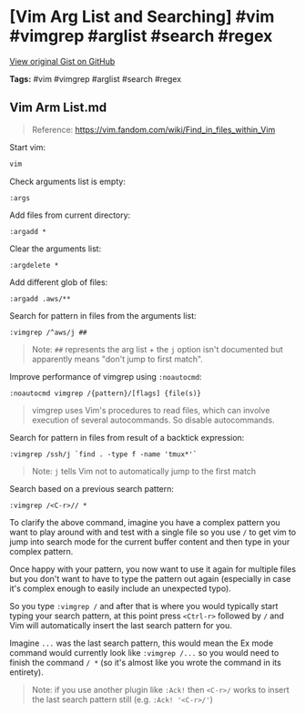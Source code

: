 # [Vim Arg List and Searching] #vim #vimgrep #arglist #search #regex

[View original Gist on GitHub](https://gist.github.com/Integralist/095fbd52f488ca295ae9fd408973587a)

**Tags:** #vim #vimgrep #arglist #search #regex

## Vim Arm List.md

> Reference: https://vim.fandom.com/wiki/Find_in_files_within_Vim

Start vim:

```bash
vim
```

Check arguments list is empty:

```viml
:args
```

Add files from current directory:

```viml
:argadd *
```

Clear the arguments list:

```viml
:argdelete *
```

Add different glob of files:

```viml
:argadd .aws/**
```

Search for pattern in files from the arguments list:

```viml
:vimgrep /^aws/j ##
```

> Note: `##` represents the arg list + the `j` option isn't documented but apparently means "don't jump to first match".

Improve performance of vimgrep using `:noautocmd`:

```viml
:noautocmd vimgrep /{pattern}/[flags] {file(s)}
```

> vimgrep uses Vim's procedures to read files, which can involve execution of several autocommands. So disable autocommands.

Search for pattern in files from result of a backtick expression:

```viml
:vimgrep /ssh/j `find . -type f -name 'tmux*'`
```

> Note: `j` tells Vim not to automatically jump to the first match

Search based on a previous search pattern:

```viml
:vimgrep /<C-r>// *
```

To clarify the above command, imagine you have a complex pattern you want to play around with and test with a single file so you use `/` to get vim to jump into search mode for the current buffer content and then type in your complex pattern.

Once happy with your pattern, you now want to use it again for multiple files but you don't want to have to type the pattern out again (especially in case it's complex enough to easily include an unexpected typo).

So you type `:vimgrep /` and after that is where you would typically start typing your search pattern, at this point press `<Ctrl-r>` followed by `/` and Vim will automatically insert the last search pattern for you.

Imagine `...` was the last search pattern, this would mean the Ex mode command would currently look like `:vimgrep /...` so you would need to finish the command `/ *` (so it's almost like you wrote the command in its entirety).

> Note: if you use another plugin like `:Ack!` then `<C-r>/` works to insert the last search pattern still (e.g. `:Ack! '<C-r>/'`)


